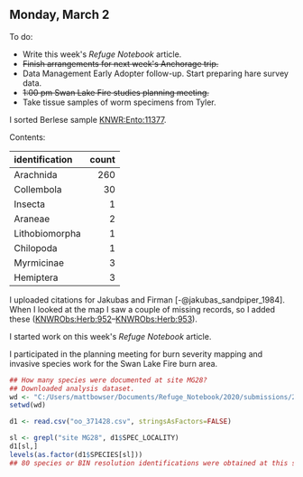 
## Monday, March 2

To do:

* Write this week's *Refuge Notebook* article.
* ~~Finish arrangements for next week's Anchorage trip.~~
* Data Management Early Adopter follow-up. Start preparing hare survey data.
* ~~1:00 pm Swan Lake Fire studies planning meeting.~~
* Take tissue samples of worm specimens from Tyler.

I sorted Berlese sample [KNWR:Ento:11377](http://arctos.database.museum/guid/KNWR:Ento:11377).

Contents:

identification|count
:---|---:
Arachnida|260
Collembola|30
Insecta|1
Araneae|2
Lithobiomorpha|1
Chilopoda|1
Myrmicinae|3
Hemiptera|3

I uploaded citations for Jakubas and Firman [-@jakubas_sandpiper_1984]. When I looked at the map I saw a couple of missing records, so I added these ([KNWRObs:Herb:952](http://arctos.database.museum/guid/KNWRObs:Herb:952)–[KNWRObs:Herb:953](http://arctos.database.museum/guid/KNWRObs:Herb:953)).

I started work on this week's *Refuge Notebook* article.

I participated in the planning meeting for burn severity mapping and invasive species work for the Swan Lake Fire burn area.

```r
## How many species were documented at site MG28?
## Downloaded analysis dataset.
wd <- "C:/Users/mattbowser/Documents/Refuge_Notebook/2020/submissions/2020-03-06_Refuge_Notebook"
setwd(wd)

d1 <- read.csv("oo_371428.csv", stringsAsFactors=FALSE)

sl <- grepl("site MG28", d1$SPEC_LOCALITY)
d1[sl,]
levels(as.factor(d1$SPECIES[sl]))
## 80 species or BIN resolution identifications were obtained at this site.


```